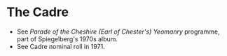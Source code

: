 # The Cadre

* See *Parade of the Cheshire (Earl of Chester's) Yeomanry* programme, part of Spiegelberg's 1970s album.
* See Cadre nominal roll in 1971.
